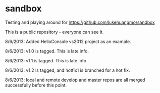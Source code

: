 sandbox
=======

Testing and playing around for https://github.com/lukehuangmo/sandbox

This is a public repository - everyone can see it.

8/6/2013: Added HelloConsole vs2012 project as an example.

8/6/2013: v1.0 is tagged.  This is late info.

8/6/2013: v1.1 is tagged.  This is late info.

8/6/2013: v1.2 is tagged, and hotfix1 is branched for a hot fix.

8/6/2013: local and remote develop and master repos are all merged successfully before this point.

